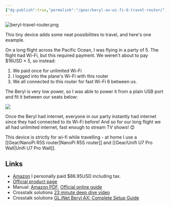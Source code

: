 ```yaml
---
{"dg-publish":true,"permalink":"/gear/beryl-ax-wi-fi-6-travel-router/","tags":["favourite"]}
---
```



![beryl-travel-router.png](/img/user/beryl-travel-router.png)

This tiny device adds some neat possibilities to travel, and here's one example.

On a long flight across the Pacific Ocean, I was flying in a party of 5. The flight had Wi-Fi, but this required payment. We weren't about to pay $16USD × 5, so instead:
1. We paid once for unlimited Wi-Fi
2. I logged into the plane's Wi-Fi with this router
3. We all connected to this router for fast Wi-Fi 6 between us.

The Beryl is very low power, so I was able to power it from a plain USB port and fit it between our seats below:

![](https://res.cloudinary.com/didjqvf50/image/upload/v1721058742/20240215_093602_drhukb.jpg)

Once the Beryl had internet, everyone in our party instantly had internet since they had connected to its Wi-Fi before! And so for our long flight we all had unlimited internet, fast enough to stream TV shows! 😊

This device is strictly for wi-fi while travelling - at home I use a [[Gear/NanoPi R5S router\|NanoPi R5S router]] and [[Gear/Unifi U7 Pro Wall\|Unifi U7 Pro Wall]].
## Links

- [Amazon](https://www.amazon.com/gp/product/B0BPSGJN7T/) I personally paid $86.95USD including tax.
- [Official product page](https://www.gl-inet.com/products/gl-mt3000/)
- Manual: [Amazon PDF](https://m.media-amazon.com/images/I/91SEPY4bQYL.pdf), [Official online guide](https://docs.gl-inet.com/router/en/4/user_guide/gl-mt3000/first_time_setup/)
- Crosstalk solutions [23 minute deep dive video](https://youtu.be/szqme3j7h10?si=3yUWg0sP6iuuqm59)
- Crosstalk solutions [GL.iNet Beryl AX: Complete Setup Guide](https://www.crosstalksolutions.com/the-best-travel-router-gl-inet-beryl-ax-complete-setup-guide/)


